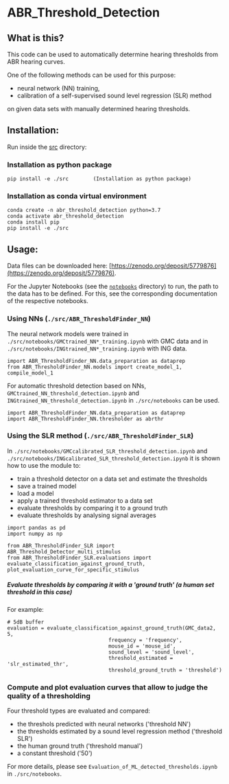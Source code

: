 # ABR\_Threshold_Detection

## What is this?

This code can be used to automatically determine hearing thresholds from ABR hearing curves. 

One of the following methods can be used for this purpose:
 
+ neural network (NN) training, 
+ calibration of a self-supervised sound level regression (SLR) method 

on given data sets with manually determined hearing thresholds.

## Installation:

Run inside the [src](./src) directory:

### Installation as python package

```
pip install -e ./src        (Installation as python package)
```

### Installation as conda virtual environment
```
conda create -n abr_threshold_detection python=3.7
conda activate abr_threshold_detection
conda install pip
pip install -e ./src
```

## Usage:
Data files can be downloaded here: [https://zenodo.org/deposit/5779876](https://zenodo.org/deposit/5779876).

For the Jupyter Notebooks (see the [`notebooks`](./notebooks) directory) to run, the path to the data has to be defined. For this, see the corresponding documentation of the respective notebooks.

### Using NNs (`./src/ABR_ThresholdFinder_NN`)

The neural network models were trained in `./src/notebooks/GMCtrained_NN*_training.ipynb` with GMC data and in `./src/notebooks/INGtrained_NN*_training.ipynb` with ING data.

```
import ABR_ThresholdFinder_NN.data_preparation as dataprep
from ABR_ThresholdFinder_NN.models import create_model_1, compile_model_1
```
For automatic threshold detection based on NNs, `GMCtrained_NN_threshold_detection.ipynb` and `INGtrained_NN_threshold_detection.ipynb` in `./src/notebooks` can be used.

```
import ABR_ThresholdFinder_NN.data_preparation as dataprep
import ABR_ThresholdFinder_NN.thresholder as abrthr
```

### Using the SLR method (`./src/ABR_ThresholdFinder_SLR`)

In `./src/notebooks/GMCcalibrated_SLR_threshold_detection.ipynb` and `./src/notebooks/INGcalibrated_SLR_threshold_detection.ipynb` it is shown how to use the module to:

+ train a threshold detector on a data set and estimate the thresholds
+ save a trained model
+ load a model
+ apply a trained threshold estimator to a data set
+ evaluate thresholds by comparing it to a ground truth
+ evaluate thresholds by analysing signal averages

```
import pandas as pd
import numpy as np

from ABR_ThresholdFinder_SLR import ABR_Threshold_Detector_multi_stimulus
from ABR_ThresholdFinder_SLR.evaluations import evaluate_classification_against_ground_truth, plot_evaluation_curve_for_specific_stimulus
```

##### Evaluate thresholds by comparing it with a 'ground truth' (a human set threshold in this case)

For example:

```
# 5dB buffer
evaluation = evaluate_classification_against_ground_truth(GMC_data2, 5, 
                                 frequency = 'frequency',
                                 mouse_id = 'mouse_id',
                                 sound_level = 'sound_level',
                                 threshold_estimated = 'slr_estimated_thr',
                                 threshold_ground_truth = 'threshold')
```     
### Compute and plot evaluation curves that allow to judge the quality of a thresholding

Four threshold types are evaluated and compared:

+ the threshols predicted with neural networks ('threshold NN')
+ the thresholds estimated by a sound level regression method ('threshold SLR')
+ the human ground truth ('threshold manual')
+ a constant threshold ('50')

For more details, please see `Evaluation_of_ML_detected_thresholds.ipynb` in `./src/notebooks`.
